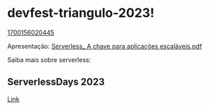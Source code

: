 # devfest-triangulo-2023!

[1700156020445](https://github.com/Tautorn/devfest-triangulo-2023/assets/12113053/4ebcb7a6-9e0a-4fd6-aa70-737ece5b8dd7)



Apresentação: 
[Serverless_ A chave para aplicações escaláveis.pdf](./serverless_a-chave-para-escalar-aplicacoes.pdf)


Saiba mais sobre serverless:

## ServerlessDays 2023
[Link](https://www.tautorn.com.br/blog/serverless-days)

